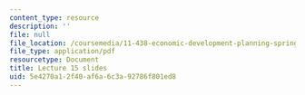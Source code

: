 ```yaml
---
content_type: resource
description: ''
file: null
file_location: /coursemedia/11-438-economic-development-planning-spring-2020/5e4270a12f40af6a6c3a92786f801ed8_MIT11_438s20_lec15.pdf
file_type: application/pdf
resourcetype: Document
title: Lecture 15 slides
uid: 5e4270a1-2f40-af6a-6c3a-92786f801ed8
---
```

